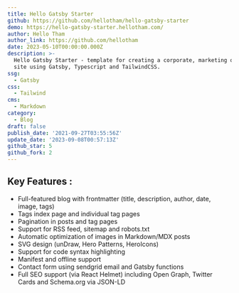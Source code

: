 ```yaml
---
title: Hello Gatsby Starter
github: https://github.com/hellotham/hello-gatsby-starter
demo: https://hello-gatsby-starter.hellotham.com/
author: Hello Tham
author_link: https://github.com/hellotham
date: 2023-05-10T00:00:00.000Z
description: >-
  Hello Gatsby Starter - template for creating a corporate, marketing or blog
  site using Gatsby, Typescript and TailwindCSS.
ssg:
  - Gatsby
css:
  - Tailwind
cms:
  - Markdown
category:
  - Blog
draft: false
publish_date: '2021-09-27T03:55:56Z'
update_date: '2023-09-08T00:57:13Z'
github_star: 5
github_fork: 2
---
```


## Key Features :

- Full-featured blog with frontmatter (title, description, author, date, image, tags)
- Tags index page and individual tag pages
- Pagination in posts and tag pages
- Support for RSS feed, sitemap and robots.txt
- Automatic optimization of images in Markdown/MDX posts
- SVG design (unDraw, Hero Patterns, HeroIcons)
- Support for code syntax highlighting
- Manifest and offline support
- Contact form using sendgrid email and Gatsby functions
- Full SEO support (via React Helmet) including Open Graph, Twitter Cards and Schema.org via JSON-LD
